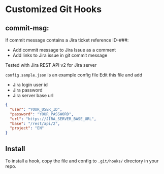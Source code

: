 # Customized Git Hooks

## commit-msg:

If commit message contains a Jira ticket reference ID-###:
* Add commit message to Jira Issue as a comment
* Add links to Jira issue in git commit message

Tested with Jira REST API v2 for Jira server


`config.sample.json` is an example config file
Edit this file and add
* Jira login user id
* Jira password
* Jira server base url


```json
{
  "user": "YOUR_USER_ID",
  "password": "YOUR_PASSWORD",
  "url": "https://JIRA_SERVER_BASE_URL",
  "base": "/rest/api/2",
  "project": "EN"
}
```


## Install

To install a hook, copy the file and config to `.git/hooks/` directory in your repo.

